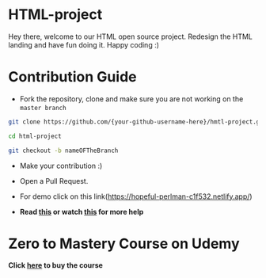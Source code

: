 # HTML-project

Hey there, welcome to our HTML open source project. Redesign the HTML landing and have fun doing it. Happy coding :)

# Contribution Guide

- Fork the repository, clone and make sure you are not working on the `master branch`

```bash
git clone https://github.com/{your-github-username-here}/hmtl-project.git
```

```bash
cd html-project
```

```bash
git checkout -b nameOFTheBranch
```

- Make your contribution :)

- Open a Pull Request.

- For demo click on this link(https://hopeful-perlman-c1f532.netlify.app/)

- **Read [this](https://help.github.com/en/articles/creating-a-pull-request-from-a-fork) or watch [this](https://www.youtube.com/watch?v=G1I3HF4YWEw) for more help**

# Zero to Mastery Course on Udemy

**Click [here](https://www.udemy.com/course/the-complete-web-developer-zero-to-mastery/) to buy the course**

